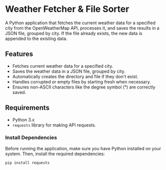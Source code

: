 # Weather Fetcher & File Sorter

A Python application that fetches the current weather data for a specified city from the OpenWeatherMap API, processes it, and saves the results in a JSON file, grouped by city. If the file already exists, the new data is appended to the existing data.

## Features

- Fetches current weather data for a specified city.
- Saves the weather data in a JSON file, grouped by city.
- Automatically creates the directory and file if they don't exist.
- Handles corrupted or empty files by starting fresh when necessary.
- Ensures non-ASCII characters like the degree symbol (°) are correctly saved.

## Requirements

- Python 3.x
- `requests` library for making API requests.

### Install Dependencies

Before running the application, make sure you have Python installed on your system. Then, install the required dependencies:

```bash
pip install requests
```